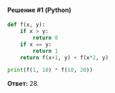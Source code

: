 #### Решение #1 (Python)
```python
def f(x, y):
	if x > y:
		return 0
	if x == y:
		return 1
	return f(x+1, y) + f(x*2, y)

print(f(1, 10) * f(10, 20))
```

**Ответ:** 28.
